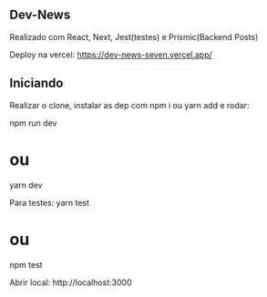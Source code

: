 ## Dev-News
Realizado com React, Next, Jest(testes) e Prismic(Backend Posts)

Deploy na vercel: https://dev-news-seven.vercel.app/

## Iniciando

Realizar o clone, instalar as dep com npm i ou yarn add e rodar:

npm run dev
# ou
yarn dev

Para testes: 
yarn test
# ou
npm test

Abrir local: http://localhost:3000
